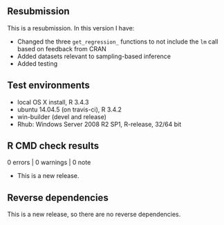 ## Resubmission

This is a resubmission. In this version I have:

* Changed the three `get_regression_` functions to not include the `lm` call
based on feedback from CRAN
* Added datasets relevant to sampling-based inference
* Added testing


## Test environments

* local OS X install, R 3.4.3
* ubuntu 14.04.5 (on travis-ci), R 3.4.2
* win-builder (devel and release)
* Rhub: Windows Server 2008 R2 SP1, R-release, 32/64 bit

## R CMD check results

0 errors | 0 warnings | 0 note

* This is a new release.

## Reverse dependencies

This is a new release, so there are no reverse dependencies.

